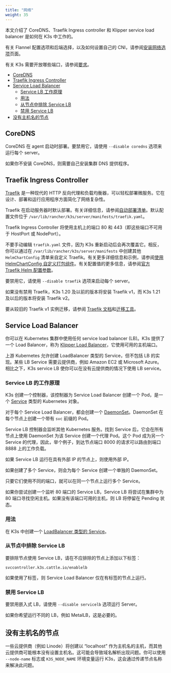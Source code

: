 ```yaml
---
title: "网络"
weight: 35
---
```


本文介绍了 CoreDNS、Traefik Ingress controller 和 Klipper service load balancer 是如何在 K3s 中工作的。

有关 Flannel 配置选项和后端选择，以及如何设置自己的 CNI，请参阅[安装网络选项](installation/network-options.md)页面。

有关 K3s 需要开放哪些端口，请参阅[要求](installation/requirements.md#网络)。

- [CoreDNS](#coredns)
- [Traefik Ingress Controller](#traefik-ingress-controller)
- [Service Load Balancer](#service-load-balancer)
   - [Service LB 工作原理](#service-lb-工作原理)
   - [用法](#用法)
   - [从节点中排除 Service LB](#从节点中排除-service-lb)
   - [禁用 Service LB](#禁用-service-lb)
- [没有主机名的节点](#没有主机名的节点)

## CoreDNS

CoreDNS 在 agent 启动时部署。要禁用它，请使用 `--disable coredns` 选项来运行每个 server。

如果你不安装 CoreDNS，则需要自己安装集群 DNS 提供程序。

## Traefik Ingress Controller

[Traefik](https://traefik.io/) 是一种现代的 HTTP 反向代理和负载均衡器，可以轻松部署微服务。它在设计、部署和运行应用程序方面简化了网络复杂性。

Traefik 在启动服务器时默认部署。有关详细信息，请参阅[自动部署清单](advanced/advanced.md#自动部署清单)。默认配置文件位于 `/var/lib/rancher/k3s/server/manifests/traefik.yaml`。

Traefik Ingress Controller 将使用主机上的端口 80 和 443（即这些端口不可用于 HostPort 或 NodePort）。

不要手动编辑 `traefik.yaml` 文件，因为 K3s 重新启动后会再次覆盖它。相反，你可以通过在 `/var/lib/rancher/k3s/server/manifests` 中创建其他 `HelmChartConfig` 清单来自定义 Traefik。有关更多详细信息和示例，请参阅[使用 HelmChartConfig 自定义打包组件](helm/helm.md#使用-helmchartconfig-自定义打包组件)。有关配置值的更多信息，请参阅[官方 Traefik Helm 配置参数](https://github.com/traefik/traefik-helm-chart/tree/master/traefik)。

要禁用它，请使用 `--disable traefik` 选项来启动每个 server。

如果没有禁用 Traefik，K3s 1.20 及以前的版本将安装 Traefik v1，而 K3s 1.21 及以后的版本将安装 Traefik v2。

要从较旧的 Traefik v1 实例迁移，请参阅 [Traefik 文档](https://doc.traefik.io/traefik/migration/v1-to-v2/)和[迁移工具](https://github.com/traefik/traefik-migration-tool)。

## Service Load Balancer

你可以在 Kubernetes 集群中使用任何 service load balancer (LB)。K3s 提供了一个 Load Balancer，称为 [Klipper Load Balancer](https://github.com/k3s-io/klipper-lb)，它使用可用的主机端口。

上游 Kubernetes 允许创建 LoadBalancer 类型的 Service，但不包括 LB 的实现。某些 LB Service 需要云提供商，例如 Amazon EC2 或 Microsoft Azure。相比之下，K3s service LB 使你可以在没有云提供商的情况下使用 LB service。

### Service LB 的工作原理

K3s 创建一个控制器，该控制器为 Service Load Balancer 创建一个 Pod，是一个 [Service](https://kubernetes.io/docs/concepts/services-networking/service/) 类型的 Kubernetes 对象。

对于每个 Service Load Balancer，都会创建一个 [DaemonSet](https://kubernetes.io/docs/concepts/workloads/controllers/daemonset/)。DaemonSet 在每个节点上创建一个带有 `svc` 前缀的 Pod。

Service LB 控制器会监听其他 Kubernetes 服务。找到 Service 后，它会在所有节点上使用 DaemonSet 为该 Service 创建一个代理 Pod。这个 Pod 成为另一个 Service 的代理，因此，举个例子，到达节点端口 8000 的请求可以路由到端口 8888 上的工作负载。

如果 Service LB 运行在具有外部 IP 的节点上，则使用外部 IP。

如果创建了多个 Service，则会为每个 Service 创建一个单独的 DaemonSet。

只要它们使用不同的端口，就可以在同一个节点上运行多个 Service。

如果你尝试创建一个监听 80 端口的 Service LB，Service LB 将尝试在集群中为 80 端口寻找空闲主机。如果没有该端口可用的主机，则 LB 将停留在 Pending 状态。

### 用法

在 K3s 中创建一个 [LoadBalancer 类型的 Service](https://kubernetes.io/docs/concepts/services-networking/service/#loadbalancer)。

### 从节点中排除 Service LB

要排除节点使用 Service LB，请在不应排除的节点上添加以下标签：

```
svccontroller.k3s.cattle.io/enablelb
```

如果使用了标签，则 Service Load Balancer 仅在有标签的节点上运行。

### 禁用 Service LB

要禁用嵌入式 LB，请使用 `--disable servicelb` 选项运行 Server。

如果你希望运行不同的 LB，例如 MetalLB，这是必要的。

## 没有主机名的节点

一些云提供商（例如 Linode）将创建以 “localhost” 作为主机名的主机，而其他云提供商可能根本没有设置主机名。这可能会导致域名解析出现问题。你可以使用 `--node-name` 标志或 `K3S_NODE_NAME` 环境变量运行 K3s，这会通过传递节点名称来解决此问题。
